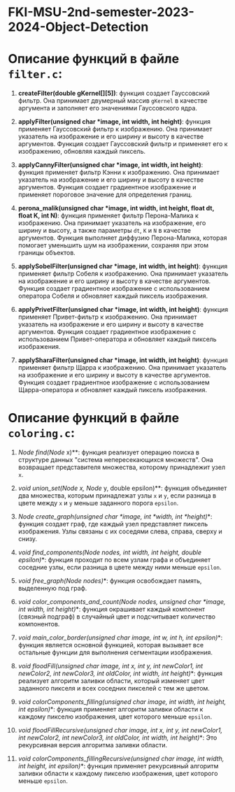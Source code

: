 # FKI-MSU-2nd-semester-2023-2024-Object-Detection

# Описание функций в файле `filter.c`:

1. **createFilter(double gKernel[][5])**: функция создает Гауссовский фильтр. Она принимает двумерный массив `gKernel` в качестве аргумента и заполняет его значениями Гауссовского ядра.

2. **applyFilter(unsigned char *image, int width, int height)**: функция применяет Гауссовский фильтр к изображению. Она принимает указатель на изображение и его ширину и высоту в качестве аргументов. Функция создает Гауссовский фильтр и применяет его к изображению, обновляя каждый пиксель.

3. **applyCannyFilter(unsigned char *image, int width, int height)**: функция применяет фильтр Кэнни к изображению. Она принимает указатель на изображение и его ширину и высоту в качестве аргументов. Функция создает градиентное изображение и применяет пороговое значение для определения границ.

4. **perona_malik(unsigned char *image, int width, int height, float dt, float K, int N)**: функция применяет фильтр Перона-Малика к изображению. Она принимает указатель на изображение, его ширину и высоту, а также параметры `dt`, `K` и `N` в качестве аргументов. Функция выполняет диффузию Перона-Малика, которая помогает уменьшить шум на изображении, сохраняя при этом границы объектов.

5. **applySobelFilter(unsigned char *image, int width, int height)**: функция применяет фильтр Собеля к изображению. Она принимает указатель на изображение и его ширину и высоту в качестве аргументов. Функция создает градиентное изображение с использованием оператора Собеля и обновляет каждый пиксель изображения.

6. **applyPrivetFilter(unsigned char *image, int width, int height)**: функция применяет Привет-фильтр к изображению. Она принимает указатель на изображение и его ширину и высоту в качестве аргументов. Функция создает градиентное изображение с использованием Привет-оператора и обновляет каждый пиксель изображения.

7. **applySharaFilter(unsigned char *image, int width, int height)**: функция применяет фильтр Щарра к изображению. Она принимает указатель на изображение и его ширину и высоту в качестве аргументов. Функция создает градиентное изображение с использованием Щарра-оператора и обновляет каждый пиксель изображения.


# Описание функций в файле `coloring.c`:

1. **Node* find(Node* x)**: функция реализует операцию поиска в структуре данных "система непересекающихся множеств". Она возвращает представителя множества, которому принадлежит узел `x`.

2. **void union_set(Node* x, Node* y, double epsilon)**: функция объединяет два множества, которым принадлежат узлы `x` и `y`, если разница в цвете между `x` и `y` меньше заданного порога `epsilon`.

3. **Node* create_graph(unsigned char *image, int *width, int *height)**: функция создает граф, где каждый узел представляет пиксель изображения. Узлы связаны с их соседями слева, справа, сверху и снизу.

4. **void find_components(Node* nodes, int width, int height, double epsilon)**: функция проходит по всем узлам графа и объединяет соседние узлы, если разница в цвете между ними меньше `epsilon`.

5. **void free_graph(Node* nodes)**: функция освобождает память, выделенную под граф.

6. **void color_components_and_count(Node* nodes, unsigned char *image, int width, int height)**: функция окрашивает каждый компонент (связный подграф) в случайный цвет и подсчитывает количество компонентов.

7. **void main_color_border(unsigned char* image, int w, int h, int epsilon)**: функция является основной функцией, которая вызывает все остальные функции для выполнения сегментации изображения.

8. **void floodFill(unsigned char* image, int x, int y, int newColor1, int newColor2, int newColor3, int oldColor, int width, int height)**: функция реализует алгоритм заливки области, который изменяет цвет заданного пикселя и всех соседних пикселей с тем же цветом.

9. **void colorComponents_filling(unsigned char* image, int width, int height, int epsilon)**: функция применяет алгоритм заливки области к каждому пикселю изображения, цвет которого меньше `epsilon`.

10. **void floodFillRecursive(unsigned char* image, int x, int y, int newColor1, int newColor2, int newColor3, int oldColor, int width, int height)**: Это рекурсивная версия алгоритма заливки области.

11. **void colorComponents_fillingRecursive(unsigned char* image, int width, int height, int epsilon)**: функция применяет рекурсивный алгоритм заливки области к каждому пикселю изображения, цвет которого меньше `epsilon`. 
